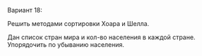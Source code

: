 Вариант 18:

Решить методами сортировки Хоара и Шелла.

Дан список стран мира и кол-во населения в каждой стране. Упорядочить по убыванию населения.
